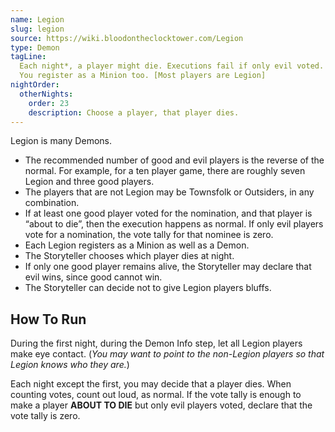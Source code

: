 ```yaml
---
name: Legion
slug: legion
source: https://wiki.bloodontheclocktower.com/Legion
type: Demon
tagLine:
  Each night*, a player might die. Executions fail if only evil voted.
  You register as a Minion too. [Most players are Legion]
nightOrder:
  otherNights:
    order: 23
    description: Choose a player, that player dies.
---
```


Legion is many Demons.

- The recommended number of good and evil players is the reverse of the
  normal. For example, for a ten player game, there are roughly seven
  Legion and three good players.
- The players that are not Legion may be Townsfolk or Outsiders, in any
  combination.
- If at least one good player voted for the nomination, and that player
  is “about to die”, then the execution happens as normal. If only evil
  players vote for a nomination, the vote tally for that nominee is
  zero.
- Each Legion registers as a Minion as well as a Demon.
- The Storyteller chooses which player dies at night.
- If only one good player remains alive, the Storyteller may declare
  that evil wins, since good cannot win.
- The Storyteller can decide not to give Legion players bluffs.

## How To Run

During the first night, during the Demon Info step, let all Legion
players make eye contact. (_You may want to point to the non-Legion
players so that Legion knows who they are._)

Each night except the first, you may decide that a player dies. When
counting votes, count out loud, as normal. If the vote tally is enough
to make a player **ABOUT TO DIE** but only evil players voted, declare
that the vote tally is zero.

